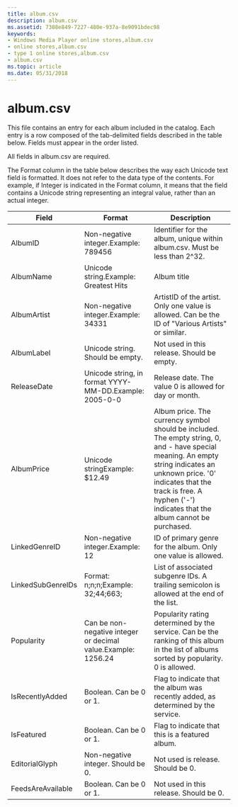 ```yaml
---
title: album.csv
description: album.csv
ms.assetid: 7308e849-7227-480e-937a-8e9091bdec98
keywords:
- Windows Media Player online stores,album.csv
- online stores,album.csv
- type 1 online stores,album.csv
- album.csv
ms.topic: article
ms.date: 05/31/2018
---
```


# album.csv

This file contains an entry for each album included in the catalog. Each entry is a row composed of the tab-delimited fields described in the table below. Fields must appear in the order listed.

All fields in album.csv are required.

The Format column in the table below describes the way each Unicode text field is formatted. It does not refer to the data type of the contents. For example, if Integer is indicated in the Format column, it means that the field contains a Unicode string representing an integral value, rather than an actual integer.



| Field             | Format                                                                   | Description                                                                                                                                                                                                                                          |
|-------------------|--------------------------------------------------------------------------|------------------------------------------------------------------------------------------------------------------------------------------------------------------------------------------------------------------------------------------------------|
| AlbumID           | Non-negative integer.Example: 789456<br/>                          | Identifier for the album, unique within album.csv. Must be less than 2^32.                                                                                                                                                                           |
| AlbumName         | Unicode string.Example: Greatest Hits<br/>                         | Album title                                                                                                                                                                                                                                          |
| AlbumArtist       | Non-negative integer.Example: 34331<br/>                           | ArtistID of the artist. Only one value is allowed. Can be the ID of "Various Artists" or similar.                                                                                                                                                    |
| AlbumLabel        | Unicode string. Should be empty.                                         | Not used in this release. Should be empty.                                                                                                                                                                                                           |
| ReleaseDate       | Unicode string, in format YYYY-MM-DD.Example: 2005-0-0<br/>        | Release date. The value 0 is allowed for day or month.                                                                                                                                                                                               |
| AlbumPrice        | Unicode stringExample: $12.49<br/>                                 | Album price. The currency symbol should be included. The empty string, 0, and - have special meaning. An empty string indicates an unknown price. '0' indicates that the track is free. A hyphen ('-') indicates that the album cannot be purchased. |
| LinkedGenreID     | Non-negative integer.Example: 12<br/>                              | ID of primary genre for the album. Only one value is allowed.                                                                                                                                                                                        |
| LinkedSubGenreIDs | Format: n;n;n;Example: 32;44;663;<br/>                             | List of associated subgenre IDs. A trailing semicolon is allowed at the end of the list.                                                                                                                                                             |
| Popularity        | Can be non-negative integer or decimal value.Example: 1256.24<br/> | Popularity rating determined by the service. Can be the ranking of this album in the list of albums sorted by popularity. 0 is allowed.                                                                                                              |
| IsRecentlyAdded   | Boolean. Can be 0 or 1.                                                  | Flag to indicate that the album was recently added, as determined by the service.                                                                                                                                                                    |
| IsFeatured        | Boolean. Can be 0 or 1.                                                  | Flag to indicate that this is a featured album.                                                                                                                                                                                                      |
| EditorialGlyph    | Non-negative integer. Should be 0.                                       | Not used is release. Should be 0.                                                                                                                                                                                                                    |
| FeedsAreAvailable | Boolean. Can be 0 or 1.                                                  | Not used in this release. Should be 0.                                                                                                                                                                                                               |



 

 

 





